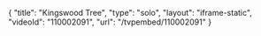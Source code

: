 {
    "title": "Kingswood Tree",
    "type": "solo",
    "layout": "iframe-static",
    "videoId": "110002091",
    "url": "\/tvpembed\/110002091"
}
